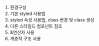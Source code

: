 1. 환경구성
2. 기본 styled 사용법
3. styled 속성 사용법, class 변경 및 class 생성
4. 다른 스타일드 컴포넌트 참조
5. &연산자 사용
6. 계층적 구조 사용
